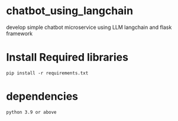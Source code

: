 # chatbot_using_langchain
develop simple chatbot microservice using LLM langchain and flask framework

# Install Required libraries
```pip install -r requirements.txt```

# dependencies 
```python 3.9 or above```


